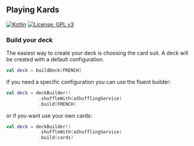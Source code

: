 ## Playing Kards 
[![Kotlin](https://img.shields.io/badge/Kotlin-1.3.61-orange.svg?style=flat&logo=kotlin&logoColor=orange)](http://kotlinlang.org)
[![License: GPL v3](https://img.shields.io/badge/License-GPLv3-blue.svg)](https://www.gnu.org/licenses/gpl-3.0)

### Build your deck
The easiest way to create your deck is choosing the card suit.
A deck will be created with a default configuration.

```kotlin
val deck = buildDeck(FRENCH)
```
If you need a specific configuration you can use the fluent builder:
```kotlin
val deck = deckBuilder()
            .shuffleWith(aShufflingService)
            .build(FRENCH)
```
or if you want use your own cards:
```kotlin
val deck = deckBuilder()
            .shuffleWith(aShufflingService)
            .build(cards)
```